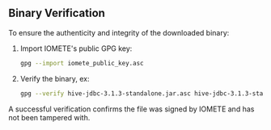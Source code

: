 ## Binary Verification

To ensure the authenticity and integrity of the downloaded binary:

1. Import IOMETE's public GPG key:
   ```bash
   gpg --import iomete_public_key.asc

2. Verify the binary, ex: 
    ```bash
   gpg --verify hive-jdbc-3.1.3-standalone.jar.asc hive-jdbc-3.1.3-standalone.jar

A successful verification confirms the file was signed by IOMETE and has not been tampered with.